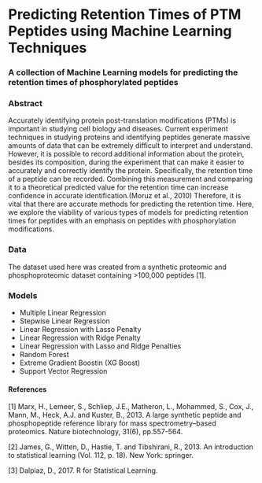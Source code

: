 # Predicting Retention Times of PTM Peptides using Machine Learning Techniques
### A collection of Machine Learning models for predicting the retention times of phosphorylated peptides
### Abstract
Accurately identifying protein post-translation modifications (PTMs) is important in studying cell biology
and diseases. Current experiment techniques in studying proteins and identifying peptides generate
massive amounts of data that can be extremely difficult to interpret and understand. However, it is
possible to record additional information about the protein, besides its composition, during the experiment
that can make it easier to accurately and correctly identify the protein. Specifically, the retention time of a
peptide can be recorded. Combining this measurement and comparing it to a theoretical predicted value
for the retention time can increase confidence in accurate identification.(Moruz et al., 2010) Therefore, it
is vital that there are accurate methods for predicting the retention time. Here, we explore the viability of
various types of models for predicting retention times for peptides with an emphasis on peptides with
phosphorylation modifications.
### Data
The dataset used here was created from a synthetic proteomic and phosphoproteomic dataset containing >100,000 peptides [1].
### Models
- Multiple Linear Regression
- Stepwise Linear Regression
- Linear Regression with Lasso Penalty
- Linear Regression with Ridge Penalty
- Linear Regression with Lasso and Ridge Penalties
- Random Forest
- Extreme Gradient Boostin (XG Boost)
- Support Vector Regression
#### References
[1] Marx, H., Lemeer, S., Schliep, J.E., Matheron, L., Mohammed, S., Cox, J., Mann, M., Heck, A.J. and Kuster, B., 2013. A large synthetic peptide and phosphopeptide reference library for mass spectrometry–based proteomics. Nature biotechnology, 31(6), pp.557-564.

[2] James, G., Witten, D., Hastie, T. and Tibshirani, R., 2013. An introduction to statistical learning (Vol. 112, p. 18). New York: springer.

[3] Dalpiaz, D., 2017. R for Statistical Learning.

